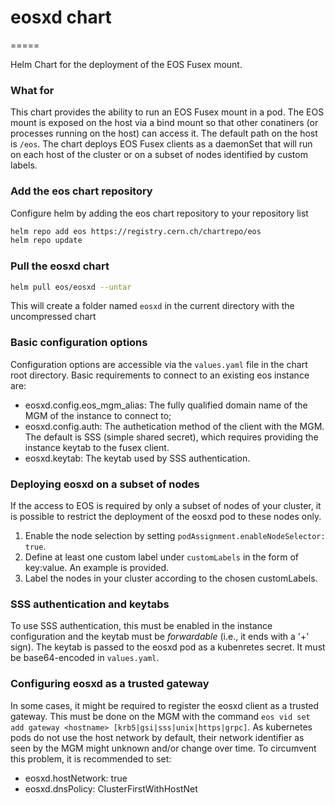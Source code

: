 # eosxd chart
=====

Helm Chart for the deployment of the EOS Fusex mount.


### What for
This chart provides the ability to run an EOS Fusex mount in a pod.
The EOS mount is exposed on the host via a bind mount so that other conatiners (or processes running on the host) can access it. The default path on the host is `/eos`.
The chart deploys EOS Fusex clients as a daemonSet that will run on each host of the cluster or on a subset of nodes identified by custom labels.


### Add the eos chart repository
Configure helm by adding the eos chart repository to your repository list
```bash
helm repo add eos https://registry.cern.ch/chartrepo/eos
helm repo update 
```


### Pull the eosxd chart
```bash
helm pull eos/eosxd --untar
```
This will create a folder named `eosxd` in the current directory with the uncompressed chart


### Basic configuration options
Configuration options are accessible via the `values.yaml` file in the chart root directory.
Basic requirements to connect to an existing eos instance are:
  - eosxd.config.eos_mgm_alias: The fully qualified domain name of the MGM of the instance to connect to;
  - eosxd.config.auth: The authetication method of the client with the MGM. The default is SSS (simple shared secret), which requires providing the instance keytab to the fusex client.
  - eosxd.keytab: The keytab used by SSS authentication.


### Deploying eosxd on a subset of nodes
If the access to EOS is required by only a subset of nodes of your cluster, it is possible to restrict the deployment of the eosxd pod to these nodes only.
  1. Enable the node selection by setting `podAssignment.enableNodeSelector: true`.
  2. Define at least one custom label under `customLabels` in the form of key:value. An example is provided. 
  3. Label the nodes in your cluster according to the chosen customLabels.


### SSS authentication and keytabs
To use SSS authentication, this must be enabled in the instance configuration and the keytab must be _forwardable_ (i.e., it ends with a '+' sign).
The keytab is passed to the eosxd pod as a kubenretes secret. It must be base64-encoded in `values.yaml`.


### Configuring eosxd as a trusted gateway
In some cases, it might be required to register the eosxd client as a trusted gateway. This must be done on the MGM with the command `eos vid set add gateway <hostname> [krb5|gsi|sss|unix|https|grpc]`.
As kubernetes pods do not use the host network by default, their network identifier as seen by the MGM might unknown and/or change over time. To circumvent this problem, it is recommended to set:
  - eosxd.hostNetwork: true
  - eosxd.dnsPolicy: ClusterFirstWithHostNet

